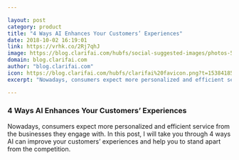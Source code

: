 ```yaml
---

layout: post
category: product
title: "4 Ways AI Enhances Your Customers’ Experiences"
date: 2018-10-02 16:19:01
link: https://vrhk.co/2Rj7qhJ
image: https://blog.clarifai.com/hubfs/social-suggested-images/photos-5.jpeg?t=1538418543557#keepProtocol
domain: blog.clarifai.com
author: "blog.clarifai.com"
icon: https://blog.clarifai.com/hubfs/clarifai%20favicon.png?t=1538418543557
excerpt: "Nowadays, consumers expect more personalized and efficient service from the businesses they engage with. In this post, I will take you through 4 ways AI can improve your customers’ experiences and help you to stand apart from the competition."

---
```


### 4 Ways AI Enhances Your Customers’ Experiences

Nowadays, consumers expect more personalized and efficient service from the businesses they engage with. In this post, I will take you through 4 ways AI can improve your customers’ experiences and help you to stand apart from the competition.